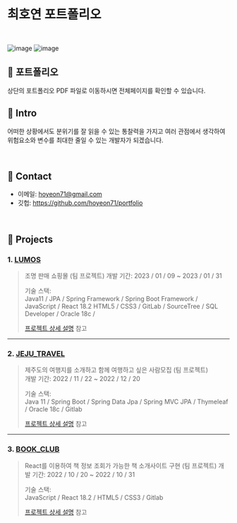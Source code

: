 # 최호연 포트폴리오
</br>

![image](https://user-images.githubusercontent.com/124046794/221897766-bf8d1fb2-33e3-4c08-83a1-b577a1fc02a0.png)
![image](https://user-images.githubusercontent.com/124046794/221897576-4cb6df65-005d-4816-b91f-86c143d9b4a7.png)
## :pushpin: 포트폴리오
상단의 포트폴리오 PDF 파일로 이동하시면 전체페이지를 확인할 수 있습니다.

## :pushpin: Intro
어떠한 상황에서도 분위기를 잘 읽을 수 있는 통찰력을 가지고 여러 관점에서 생각하여 위험요소와 변수를 최대한 줄일 수 있는 개발자가 되겠습니다.

</br>

## :pushpin: Contact
- 이메일: hoyeon71@gmail.com
- 깃헙: https://github.com/hoyeon71/portfolio

</br>

## :pushpin: Projects
### 1. [LUMOS](https://github.com/hoyeon71/FinalProejct)
>조명 판매 쇼핑몰 (팀 프로젝트)
>개발 기간: 2023 / 01 / 09 ~ 2023 / 01 / 31  
>  
>기술 스택:  
>Java11 / JPA / Spring Framework / Spring Boot Framework / JavaScript / React 18.2 
>HTML5 / CSS3 / GitLab / SourceTree / SQL Developer / Oracle 18c /
>  
>[프로젝트 상세 설명](https://github.com/hoyeon71/FinalProejct) 참고
---
### 2. [JEJU_TRAVEL](https://github.com/hoyeon71/SemiFinalProject)
>제주도의 여행지를 소개하고 함께 여행하고 싶은 사람모집  (팀 프로젝트)  
>개발 기간: 2022 / 11 / 22 ~ 2022 / 12 / 20
>  
>기술 스택:  
>Java 11 / Spring Boot / Spring Data Jpa / Spring MVC 
>JPA / Thymeleaf / Oracle 18c / Gitlab
>  
>[프로젝트 상세 설명](https://github.com/hoyeon71/SemiFinalProject) 참고
---
### 3. [BOOK_CLUB](https://github.com/hoyeon71/ToyProject)
>React를 이용하여 책 정보 조회가 가능한 책 소개사이트 구현  (팀 프로젝트) 
>개발 기간: 2022 / 10 / 20 ~ 2022 / 10 / 31  
>  
>기술 스택:  
>JavaScript / React 18.2 / HTML5 / CSS3 / Gitlab
>  
>[프로젝트 상세 설명](https://github.com/hoyeon71/ToyProject) 참고
